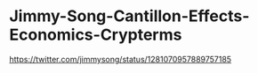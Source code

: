 # Jimmy-Song-Cantillon-Effects-Economics-Crypterms
https://twitter.com/jimmysong/status/1281070957889757185
